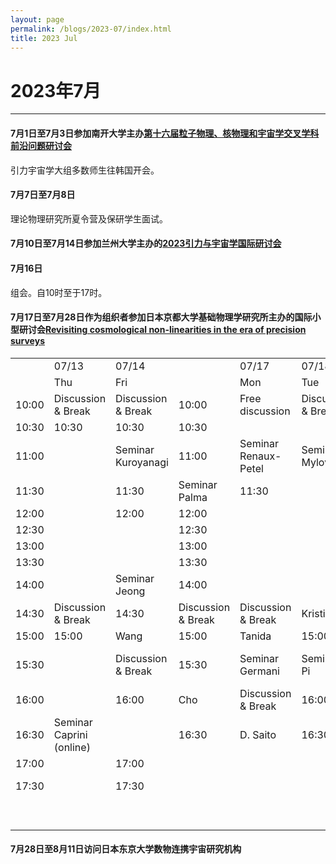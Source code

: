 ```yaml
---
layout: page
permalink: /blogs/2023-07/index.html
title: 2023 Jul
---
```


# 2023年7月

---

#### 7月1日至7月3日参加南开大学主办[第十六届粒子物理、核物理和宇宙学交叉学科前沿问题研讨会](https://indico.ihep.ac.cn/event/19074/)

引力宇宙学大组多数师生往韩国开会。

#### 7月7日至7月8日

理论物理研究所夏令营及保研学生面试。

#### 7月10日至7月14日参加兰州大学主办的[2023引力与宇宙学国际研讨会](https://lctp.lzu.edu.cn/content.jsp?urltype=news.NewsContentUrl&wbtreeid=1021&wbnewsid=2515)

#### 7月16日

组会。自10时至于17时。

#### 7月17日至7月28日作为组织者参加日本京都大学基础物理学研究所主办的国际小型研讨会[Revisiting cosmological non-linearities in the era of precision surveys](https://sites.google.com/view/cnlws2023/home)

<style type="text/css"></style>

|       |                                |                        |                        |                         |                        |                        |                      |                        |                  |                        |                                 |                        |                        |                        |       |
| ----- | ------------------------------ | ---------------------- | ---------------------- | ----------------------- | ---------------------- | ---------------------- | -------------------- | ---------------------- | ---------------- | ---------------------- | ------------------------------- | ---------------------- | ---------------------- | ---------------------- | ----- |
|       | 07/13                          | 07/14                  |                        | 07/17                   | 07/18                  | 07/19                  | 07/20                | 07/21                  |                  | 07/24                  | 07/25                           | 07/26                  | 07/27                  | 07/28                  |       |
|       | Thu                            | Fri                    |                        | Mon                     | Tue                    | Wed                    | Thu                  | Fri                    |                  | Mon                    | Tue                             | Wed                    | Thu                    | Fri                    |       |
| 10:00 | Discussion<br> & Break         | Discussion<br> & Break | 10:00                  | Free<br>discussion      | Discussion<br> & Break | Discussion<br> & Break | Seminar<br>Pajer     | Discussion<br> & Break | 10:00            | Discussion<br> & Break | Discussion<br> & Break          | Discussion<br> & Break | Discussion<br> & Break | Discussion<br> & Break | 10:00 |
| 10:30 | 10:30                          | 10:30                  | 10:30                  |                         |                        |                        |                      |                        |                  |                        |                                 |                        |                        |                        |       |
| 11:00 |                                | Seminar<br>Kuroyanagi  | 11:00                  | Seminar<br>Renaux-Petel | Seminar<br>Mylova      | Break                  | Seminar<br>Kobayashi | 11:00                  | Seminar<br>Zhang | Seminar<br>Lozanov     |                                 | Seminar<br>Tada        |                        | 11:00                  |       |
| 11:30 |                                | 11:30                  | Seminar<br>Palma       | 11:30                   |                        |                        | 11:30                |                        |                  |                        |                                 |                        |                        |                        |       |
| 12:00 |                                | 12:00                  | 12:00                  |                         |                        | 12:00                  |                      |                        |                  |                        |                                 |                        |                        |                        |       |
| 12:30 |                                |                        | 12:30                  |                         |                        |                        | Mylova               | 12:30                  |                  |                        |                                 |                        |                        | 12:30                  |       |
| 13:00 |                                |                        | 13:00                  |                         |                        |                        |                      | 13:00                  |                  |                        |                                 |                        |                        | 13:00                  |       |
| 13:30 |                                |                        | 13:30                  |                         |                        |                        |                      | 13:30                  |                  |                        |                                 |                        |                        | 13:30                  |       |
| 14:00 |                                | Seminar<br>Jeong       | 14:00                  |                         |                        | Tokeshi                | Ilyas                | 14:00                  |                  | Obata                  |                                 |                        |                        | 14:00                  |       |
| 14:30 | Discussion<br> & Break         | 14:30                  | Discussion<br> & Break | Discussion<br> & Break  | Kristiano              | Seminar<br>Gao         | 14:30                | Discussion<br> & Break | Naruko           | Discussion<br> & Break | Discussion<br> & Break          | Discussion<br> & Break | 14:30                  |                        |       |
| 15:00 | 15:00                          | Wang                   | 15:00                  | Tanida                  | 15:00                  |                        |                      |                        |                  |                        |                                 |                        |                        |                        |       |
| 15:30 |                                | Discussion<br> & Break | 15:30                  | Seminar<br>Germani      | Seminar<br>Pi          | Break                  | 15:30                | Seminar<br>Sypsas      | Break            |                        | Seminar<br>Tasinato<br>(online) |                        | 15:30                  |                        |       |
| 16:00 |                                | 16:00                  | Cho                    | Discussion<br> & Break  | 16:00                  | Mizuguchi              |                      |                        | 16:00            |                        |                                 |                        |                        |                        |       |
| 16:30 | Seminar<br>Caprini<br>(online) |                        | 16:30                  | D. Saito                | 16:30                  | Inui                   |                      |                        | 16:30            |                        |                                 |                        |                        |                        |       |
| 17:00 |                                | 17:00                  |                        |                         |                        | Escriva                |                      | 17:00                  | Christodoulidis  |                        |                                 |                        |                        | 17:00                  |       |
| 17:30 |                                | 17:30                  |                        |                         |                        | half-day WS            |                      | 17:30                  |                  |                        |                                 |                        |                        |                        |       |
|       |                                |                        |                        |                         |                        |                        |                      |                        |                  |                        | half-day WS                     |                        |                        |                        |       |

#### 7月28日至8月11日访问日本东京大学数物连携宇宙研究机构